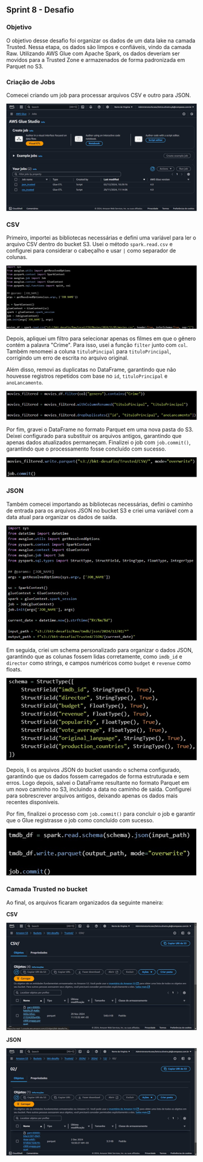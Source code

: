 ##   Sprint 8 - Desafio 


### Objetivo
O objetivo desse desafio foi organizar os dados de um data lake na camada Trusted. Nessa etapa, os dados são limpos e confiáveis, vindo da camada Raw. Utilizando AWS Glue com Apache Spark, os dados deveriam ser movidos para a Trusted Zone e armazenados de forma padronizada em Parquet no S3.


### Criação de Jobs
Comecei criando um job para processar arquivos CSV e outro para JSON.

![Clique aqui](../evidencias/glue_jobs.jpg)

### CSV
Primeiro, importei as bibliotecas necessárias e defini uma variável para ler o arquivo CSV dentro do bucket S3. Usei o método `spark.read.csv` e configurei para considerar o cabeçalho e usar `|` como separador de colunas.

![Clique aqui](../evidencias/csv_import_df.jpg)

Depois, apliquei um filtro para selecionar apenas os filmes em que o gênero contém a palavra "Crime". Para isso, usei a função `filter` junto com `col`. Também renomeei a coluna `tituloPincipal` para `tituloPrincipal`, corrigindo um erro de escrita no arquivo original.

Além disso, removi as duplicatas no DataFrame, garantindo que não houvesse registros repetidos com base no `id`, `tituloPrincipal` e `anoLancamento`.

![Clique aqui](../evidencias/csv_limpeza.jpg)

Por fim, gravei o DataFrame no formato Parquet em uma nova pasta do S3. Deixei configurado para substituir os arquivos antigos, garantindo que apenas dados atualizados permaneçam. Finalizei o job com `job.commit()`, garantindo que o processamento fosse concluído com sucesso.

![Clique aqui](../evidencias/csv_write_parquet.jpg)

### JSON
Também comecei importando as bibliotecas necessárias, defini o caminho de entrada para os arquivos JSON no bucket S3 e criei uma variável com a data atual para organizar os dados de saída.

![Clique aqui](../evidencias/json_import_df.jpg)

Em seguida, criei um schema personalizado para organizar o dados JSON, garantindo que as colunas fossem lidas corretamente, como `imdb_id` e `director` como strings, e campos numéricos como `budget` e `revenue` como floats.

![Clique aqui](../evidencias/json_schema.jpg)

Depois, li os arquivos JSON do bucket usando o schema configurado, garantindo que os dados fossem carregados de forma estruturada e sem erros. Logo depois, salvei o DataFrame resultante no formato Parquet em um novo caminho no S3, incluindo a data no caminho de saída. Configurei para sobrescrever arquivos antigos, deixando apenas os dados mais recentes disponíveis.

Por fim, finalizei o processo com `job.commit()` para concluir o job e garantir que o Glue registrasse o job como concluído com sucesso.

![Clique aqui](../evidencias/json_write_parquet.jpg)

### Camada Trusted no bucket
Ao final, os arquivos ficaram organizados da seguinte maneira:

**CSV**

![Clique aqui](../evidencias/csv_bucket.jpg)

**JSON**

![Clique aqui](../evidencias/json_bucket.jpg)